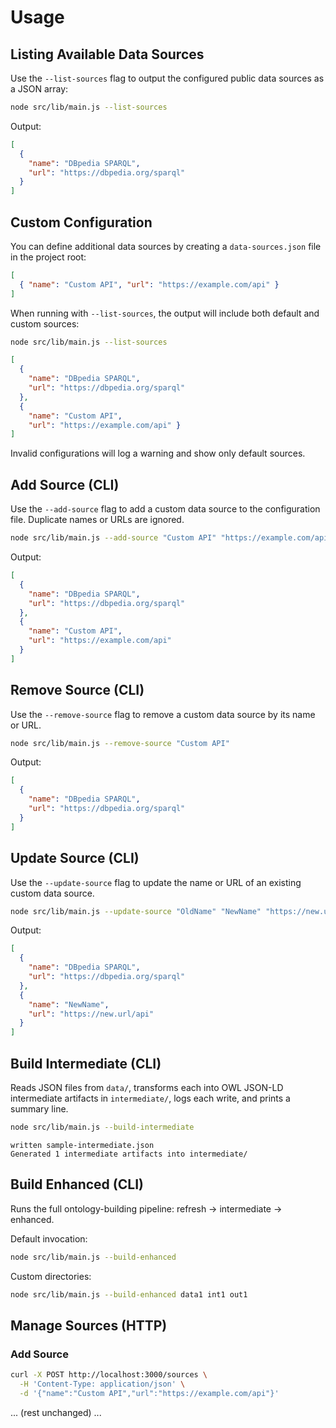 # Usage

## Listing Available Data Sources

Use the `--list-sources` flag to output the configured public data sources as a JSON array:

```bash
node src/lib/main.js --list-sources
```

Output:

```json
[
  {
    "name": "DBpedia SPARQL",
    "url": "https://dbpedia.org/sparql"
  }
]
```

## Custom Configuration

You can define additional data sources by creating a `data-sources.json` file in the project root:

```json
[
  { "name": "Custom API", "url": "https://example.com/api" }
]
```

When running with `--list-sources`, the output will include both default and custom sources:

```bash
node src/lib/main.js --list-sources
```

```json
[
  {
    "name": "DBpedia SPARQL",
    "url": "https://dbpedia.org/sparql"
  },
  {
    "name": "Custom API",
    "url": "https://example.com/api" }
]
```

Invalid configurations will log a warning and show only default sources.

## Add Source (CLI)

Use the `--add-source` flag to add a custom data source to the configuration file. Duplicate names or URLs are ignored.

```bash
node src/lib/main.js --add-source "Custom API" "https://example.com/api"
```

Output:

```json
[
  {
    "name": "DBpedia SPARQL",
    "url": "https://dbpedia.org/sparql"
  },
  {
    "name": "Custom API",
    "url": "https://example.com/api"
  }
]
```

## Remove Source (CLI)

Use the `--remove-source` flag to remove a custom data source by its name or URL.

```bash
node src/lib/main.js --remove-source "Custom API"
```

Output:

```json
[
  {
    "name": "DBpedia SPARQL",
    "url": "https://dbpedia.org/sparql"
  }
]
```

## Update Source (CLI)

Use the `--update-source` flag to update the name or URL of an existing custom data source.

```bash
node src/lib/main.js --update-source "OldName" "NewName" "https://new.url/api"
```

Output:

```json
[
  {
    "name": "DBpedia SPARQL",
    "url": "https://dbpedia.org/sparql"
  },
  {
    "name": "NewName",
    "url": "https://new.url/api"
  }
]
```

## Build Intermediate (CLI)

Reads JSON files from `data/`, transforms each into OWL JSON-LD intermediate artifacts in `intermediate/`, logs each write, and prints a summary line.

```bash
node src/lib/main.js --build-intermediate
```

```text
written sample-intermediate.json
Generated 1 intermediate artifacts into intermediate/
```

## Build Enhanced (CLI)

Runs the full ontology-building pipeline: refresh → intermediate → enhanced.

Default invocation:
```bash
node src/lib/main.js --build-enhanced
```

Custom directories:
```bash
node src/lib/main.js --build-enhanced data1 int1 out1
```

## Manage Sources (HTTP)

### Add Source

```bash
curl -X POST http://localhost:3000/sources \
  -H 'Content-Type: application/json' \
  -d '{"name":"Custom API","url":"https://example.com/api"}'
```

... (rest unchanged) ...
